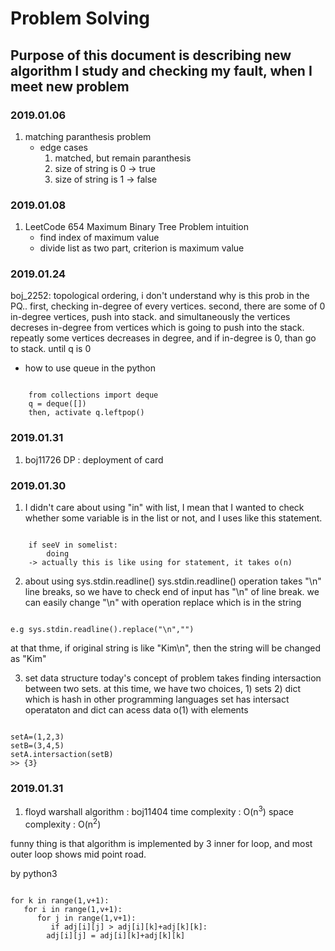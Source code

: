 # Problem Solving
## Purpose of this document is describing new algorithm I study and checking my fault, when I meet new problem

### 2019.01.06 
1. matching paranthesis problem
	* edge cases 
		1) matched, but remain paranthesis
		2) size of string is 0 -> true
		3) size of string is 1 -> false
		

### 2019.01.08
1. LeetCode 654 Maximum Binary Tree Problem
	intuition
	- find index of maximum value
	- divide list as two part, criterion is maximum value
	

### 2019.01.24 
boj_2252: topological ordering, i don't understand why is this prob in the PQ..
first, checking in-degree of every vertices.
second, there are some of 0 in-degree vertices, push into stack. and simultaneously the vertices decreses in-degree from vertices which is going to push into the stack.
repeatly some vertices decreases in degree, and if in-degree is 0, than go to stack. until q is 0

- how to use queue in the python

<pre><code>
	from collections import deque
	q = deque([])
	then, activate q.leftpop()
</pre></code>
### 2019.01.31
1. boj11726
DP : deployment of card



### 2019.01.30
1. I didn't care about using "in" with list, I mean that I wanted to check whether some variable is in the list or not,
and I uses like this statement.

<pre><code>
	if seeV in somelist: 
		doing
	-> actually this is like using for statement, it takes o(n)
</pre></code>

2. about using sys.stdin.readline()
sys.stdin.readline() operation takes "\n" line breaks, so we have to check end of input has "\n" of line break. 
we can easily change "\n" with operation replace which is in the string
<pre><code>
e.g sys.stdin.readline().replace("\n","")
</pre></code>
at that thme, if original string is like "Kim\n", then the string will be changed as "Kim"

3. set data structure
today's concept of problem takes finding intersaction between two sets.
at this time, we have two choices, 1) sets 2) dict which is hash in other programming languages
set has intersact operataton and dict can acess data o(1) with elements
<pre><code>
setA=(1,2,3)
setB=(3,4,5)
setA.intersaction(setB)
>> {3}
</pre></code>

### 2019.01.31
1. floyd warshall algorithm : boj11404
time complexity : O(n<sup>3</sup>)
space complexity : O(n<sup>2</sup>)

funny thing is that algorithm is implemented by 3 inner for loop, and most outer loop shows mid point road.

by python3 
<pre><code>
for k in range(1,v+1):
   for i in range(1,v+1):
      for j in range(1,v+1):
         if adj[i][j] > adj[i][k]+adj[k][k]:
	    adj[i][j] = adj[i][k]+adj[k][k]

</pre></code>



